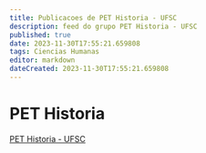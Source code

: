 ```yaml
---
title: Publicacoes de PET Historia - UFSC
description: feed do grupo PET Historia - UFSC
published: true
date: 2023-11-30T17:55:21.659808
tags: Ciencias Humanas
editor: markdown
dateCreated: 2023-11-30T17:55:21.659808
---
```


# PET Historia
[PET Historia - UFSC](/grupo/183PETHistoriaUFSC.md)